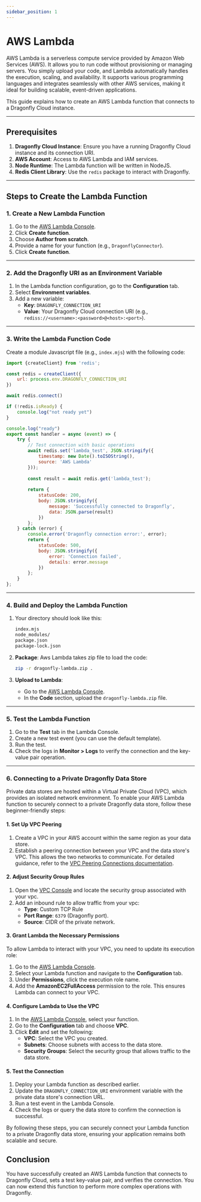 ```yaml
---
sidebar_position: 1
---
```


# AWS Lambda

AWS Lambda is a serverless compute service provided by Amazon Web Services (AWS). It allows you to run code without provisioning or managing servers. You simply upload your code, and Lambda automatically handles the execution, scaling, and availability. It supports various programming languages and integrates seamlessly with other AWS services, making it ideal for building scalable, event-driven applications.

This guide explains how to create an AWS Lambda function that connects to a Dragonfly Cloud instance.

---

## Prerequisites

1. **Dragonfly Cloud Instance**: Ensure you have a running Dragonfly Cloud instance and its connection URI.
2. **AWS Account**: Access to AWS Lambda and IAM services.
3. **Node Runtime**: The Lambda function will be written in NodeJS.
4. **Redis Client Library**: Use the `redis` package to interact with Dragonfly.

---

## Steps to Create the Lambda Function

### 1. Create a New Lambda Function

1. Go to the [AWS Lambda Console](https://console.aws.amazon.com/lambda/).
2. Click **Create function**.
3. Choose **Author from scratch**.
4. Provide a name for your function (e.g., `DragonflyConnector`).
5. Click **Create function**.

---

### 2. Add the Dragonfly URI as an Environment Variable

1. In the Lambda function configuration, go to the **Configuration** tab.
2. Select **Environment variables**.
3. Add a new variable:
   - **Key**: `DRAGONFLY_CONNECTION_URI`
   - **Value**: Your Dragonfly Cloud connection URI (e.g., `rediss://<username>:<password>@<host>:<port>`).

---

### 3. Write the Lambda Function Code

Create a module Javascript file (e.g., `index.mjs`) with the following code:

```js
import {createClient} from 'redis';

const redis = createClient({
    url: process.env.DRAGONFLY_CONNECTION_URI
})

await redis.connect()

if (!redis.isReady) {
    console.log("not ready yet")
}

console.log("ready")
export const handler = async (event) => {
    try {
        // Test connection with basic operations
        await redis.set('lambda_test', JSON.stringify({
            timestamp: new Date().toISOString(),
            source: 'AWS Lambda'
        }));
        
        const result = await redis.get('lambda_test');
        
        return {
            statusCode: 200,
            body: JSON.stringify({
                message: 'Successfully connected to Dragonfly',
                data: JSON.parse(result)
            })
        };
    } catch (error) {
        console.error('Dragonfly connection error:', error);
        return {
            statusCode: 500,
            body: JSON.stringify({
                error: 'Connection failed',
                details: error.message
            })
        };
    }
};
```

---

### 4. Build and Deploy the Lambda Function

1. Your directory should look like this:

   ```sh
   index.mjs
   node_modules/
   package.json
   package-lock.json
   ```

2. **Package**: Aws Lambda takes zip file to load the code:

   ```sh
   zip -r dragonfly-lambda.zip .
   ```

3. **Upload to Lambda**:

   - Go to the [AWS Lambda Console](https://console.aws.amazon.com/lambda/).
   - In the **Code** section, upload the `dragonfly-lambda.zip` file.

---

### 5. Test the Lambda Function

1. Go to the **Test** tab in the Lambda Console.
2. Create a new test event (you can use the default template).
3. Run the test.
4. Check the logs in **Monitor > Logs** to verify the connection and the key-value pair operation.

---

### 6. Connecting to a Private Dragonfly Data Store

Private data stores are hosted within a Virtual Private Cloud (VPC), which provides an isolated network environment. To enable your AWS Lambda function to securely connect to a private Dragonfly data store, follow these beginner-friendly steps:

#### 1. Set Up VPC Peering

1. Create a VPC in your AWS account within the same region as your data store.
2. Establish a peering connection between your VPC and the data store's VPC. This allows the two networks to communicate. For detailed guidance, refer to the [VPC Peering Connections documentation](../../connections.md).

#### 2. Adjust Security Group Rules

1. Open the [VPC Console](https://console.aws.amazon.com/vpc/) and locate the security group associated with your vpc.
2. Add an inbound rule to allow traffic from your vpc:
    - **Type**: Custom TCP Rule
    - **Port Range**: `6379` (Dragonfly port).
    - **Source**: CIDR of the private network.

#### 3. Grant Lambda the Necessary Permissions

To allow Lambda to interact with your VPC, you need to update its execution role:

1. Go to the [AWS Lambda Console](https://console.aws.amazon.com/lambda/).
2. Select your Lambda function and navigate to the **Configuration** tab.
3. Under **Permissions**, click the execution role name.
4. Add the **AmazonEC2FullAccess** permission to the role. This ensures Lambda can connect to your VPC.

#### 4. Configure Lambda to Use the VPC

1. In the [AWS Lambda Console](https://console.aws.amazon.com/lambda/), select your function.
2. Go to the **Configuration** tab and choose **VPC**.
3. Click **Edit** and set the following:
    - **VPC**: Select the VPC you created.
    - **Subnets**: Choose subnets with access to the data store.
    - **Security Groups**: Select the security group that allows traffic to the data store.

#### 5. Test the Connection

1. Deploy your Lambda function as described earlier.
2. Update the `DRAGONFLY_CONNECTION_URI` environment variable with the private data store's connection URL.
3. Run a test event in the Lambda Console.
4. Check the logs or query the data store to confirm the connection is successful.

By following these steps, you can securely connect your Lambda function to a private Dragonfly data store, ensuring your application remains both scalable and secure.

## Conclusion

You have successfully created an AWS Lambda function that connects to Dragonfly Cloud, sets a test key-value pair, and verifies the connection. You can now extend this function to perform more complex operations with Dragonfly.
